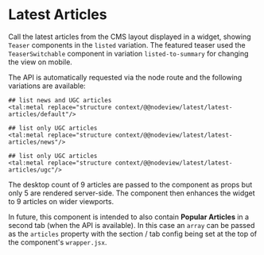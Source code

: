 # Latest Articles

Call the latest articles from the CMS layout displayed in a widget, showing `Teaser` components in the `listed` variation. The featured teaser used the `TeaserSwitchable` component in variation `listed-to-summary` for changing the view on mobile.

The API is automatically requested via the node route and the following variations are available:

```
## list news and UGC articles
<tal:metal replace="structure context/@@nodeview/latest/latest-articles/default"/>

## list only UGC articles
<tal:metal replace="structure context/@@nodeview/latest/latest-articles/news"/>

## list only UGC articles
<tal:metal replace="structure context/@@nodeview/latest/latest-articles/ugc"/>
```

The desktop count of 9 articles are passed to the component as props but only 5 are rendered server-side. The component then enhances the widget to 9 articles on wider viewports.

In future, this component is intended to also contain **Popular Articles** in a second tab (when the API is available). In this case an `array` can be passed as the `articles` property with the section / tab config being set at the top of the component's `wrapper.jsx`.
